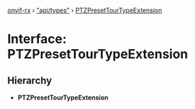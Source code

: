 [onvif-rx](../README.md) › ["api/types"](../modules/_api_types_.md) › [PTZPresetTourTypeExtension](_api_types_.ptzpresettourtypeextension.md)

# Interface: PTZPresetTourTypeExtension

## Hierarchy

* **PTZPresetTourTypeExtension**
